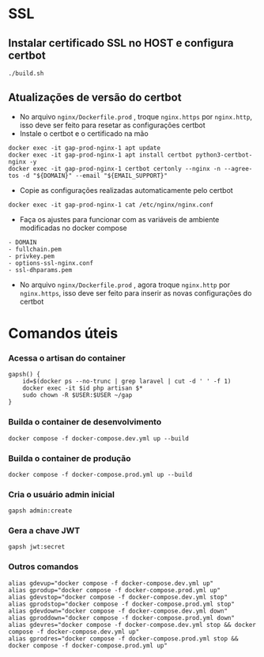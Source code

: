 # SSL
## Instalar certificado SSL no HOST e configura certbot
```
./build.sh
```

## Atualizações de versão do certbot
* No arquivo `nginx/Dockerfile.prod` , troque `nginx.https` por `nginx.http`, isso deve ser feito para resetar as configurações certbot
* Instale o certbot e o certificado na mão 
```
docker exec -it gap-prod-nginx-1 apt update 
docker exec -it gap-prod-nginx-1 apt install certbot python3-certbot-nginx -y
docker exec -it gap-prod-nginx-1 certbot certonly --nginx -n --agree-tos -d "${DOMAIN}" --email "${EMAIL_SUPPORT}"
```
* Copie as configurações realizadas automaticamente pelo certbot
```
docker exec -it gap-prod-nginx-1 cat /etc/nginx/nginx.conf
```

* Faça os ajustes para funcionar com as variáveis de ambiente modificadas no docker compose
```
- DOMAIN
- fullchain.pem
- privkey.pem
- options-ssl-nginx.conf
- ssl-dhparams.pem
```

* No arquivo `nginx/Dockerfile.prod` , agora troque `nginx.http` por `nginx.https`, isso deve ser feito para inserir as novas configurações do certbot

# Comandos úteis
### Acessa o artisan do container
```
gapsh() {
    id=$(docker ps --no-trunc | grep laravel | cut -d ' ' -f 1)
    docker exec -it $id php artisan $*
    sudo chown -R $USER:$USER ~/gap
}
```

### Builda o container de desenvolvimento
```
docker compose -f docker-compose.dev.yml up --build
```

### Builda o container de produção
```
docker compose -f docker-compose.prod.yml up --build
```

### Cria o usuário admin inicial
```
gapsh admin:create
```
### Gera a chave JWT
```
gapsh jwt:secret
```

### Outros comandos
```
alias gdevup="docker compose -f docker-compose.dev.yml up" 
alias gprodup="docker compose -f docker-compose.prod.yml up" 
alias gdevstop="docker compose -f docker-compose.dev.yml stop" 
alias gprodstop="docker compose -f docker-compose.prod.yml stop"
alias gdevdown="docker compose -f docker-compose.dev.yml down"
alias gproddown="docker compose -f docker-compose.prod.yml down"
alias gdevres="docker compose -f docker-compose.dev.yml stop && docker compose -f docker-compose.dev.yml up"
alias gprodres="docker compose -f docker-compose.prod.yml stop && docker compose -f docker-compose.prod.yml up"
```


